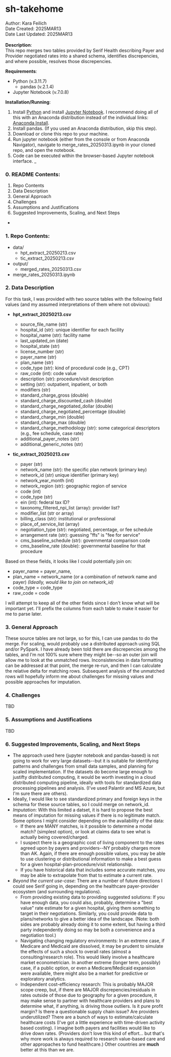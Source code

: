# sh-takehome

Author: Kara Feilich  
Date Created: 2025MAR13  
Date Last Updated: 2025MAR13  
<br> 
**Description**:  
This repo merges two tables provided by Serif Health describing Payer and Provider negotiated rates into a shared schema, identifies discrepencies, and where possible, resolves those discrepencies. 

**Requirements**: 

* Python (v.3.11.7)
	* pandas (v.2.1.4)
* Jupyter Notebook (v.7.0.8)

**Installation/Running**:

1. Install [Python](https://www.python.org/downloads/) and install [Jupyter Notebook](https://jupyter.org/install). I recommend doing all of this with an Anaconda distribution instead of the individual links: [Anaconda Install](https://www.anaconda.com/download).
2. Install pandas. (If you used an Anaconda distribution, skip this step).
3. Download or clone this repo to your machine. 
4. Run jupyter notebook (either from the console or from Anaconda Navigator), navigate to merge_rates_20250313.ipynb in your cloned repo, and open the notebook. 
5. Code can be executed within the browser-based Jupyter notebook interface. 
_


### 0. README Contents:
1. Repo Contents
2. Data Description
3. General Approach
4. Challenges
5. Assumptions and Justifications
6. Suggested Improvements, Scaling, and Next Steps

-
### 1. Repo Contents:

* data/
	* hpt_extract_20250213.csv
	* tic_extract_20250213.csv
* output/
	* merged_rates_20250313.csv
* merge_rates_20250313.ipynb

### 2. Data Description
For this task, I was provided with two source tables with the following field values (and my assumed interpretations of them where not obvious): 

 * **hpt_extract_20250213.csv**
 	* source_file_name (str)
 	* hospital_id	 (str): unique identifier for each facility
 	* hospital_name (str): facility name
 	* last_updated_on (date)
 	* hospital_state (str)
 	* license_number (str)
 	* payer_name (str)
 	* plan_name (str)
 	* code_type (str): kind of procedural code (e.g., CPT)
 	* raw_code (int): code value
 	* description (str): procedure/visit description
 	* setting (str): outpatient, inpatient, or both
 	* modifiers (str)
 	* standard_charge_gross (double)
 	* standard_charge_discounted_cash (double)
 	* standard_charge_negotiated_dollar (double)
 	* standard_charge_negotiated_percentage (double)
 	* standard_charge_min (double)
 	* standard_charge_max (double)
 	* standard_charge_methodology (str): some categorical descriptors (e.g., fee schedule, case rate)
 	* additional_payer_notes (str)
 	* additional_generic_notes (str)
 	
* **tic_extract_20250213.csv**
	* payer (str)
	* network_name (str): the specific plan network (primary key)
	* network_id (str) unique identifier (primary key)
	* network_year_month (int)
	* network_region	 (str): geographic region of service
	* code (int)
	* code_type (str)
	* ein (int): federal tax ID?
	* taxonomy_filtered_npi_list (array): provider list?
	* modifier_list (str or array)
	* billing_class (str): institutional or professional
	* place_of_service_list	 (array)
	* negotiation_type (str): negotiated, percentage, or fee schedule
	* arrangement	rate (str): guessing "ffs" is "fee for service"
	* cms_baseline_schedule	 (str): governmental comparison code
	* cms_baseline_rate (double): governmental baseline for that procedure


Based on these fields, it looks like I could potentially join on:

* payer_name = payer_name,
* plan_name = network_name (or a combination of network name and payer) _(Ideally, would like to join on network\_id)_
* code_type = code_type
* raw_code = code

I will attempt to keep all of the other fields since I don't know what will be important yet. I'll prefix the columns from each table to make it easier for me to parse later.

### 3. General Approach
These source tables are not large, so for this, I can use pandas to do the merge. For scaling, would probably use a distributed approach using SQL and/or PySpark. I have already been told there are discrepencies among the tables, and I'm not 100% sure where they might be--so an outer join will allow me to look at the unmatched rows. Inconsistencies in data formatting can be addressed at that point, the merge re-run, and then I can calculate the relative delta for matching rows. Subsequent analysis of the unmatched rows will hopefully inform me about challenges for missing values and possible approaches for imputation.

### 4. Challenges
TBD

### 5. Assumptions and Justifications
TBD

### 6. Suggested Improvements, Scaling, and Next Steps
 * The approach used here (jupyter notebook and pandas-based) is not going to work for very large datasets--but it is suitable for identifying patterns and challenges from small data samples, and planning for scaled implementation. If the datasets do become large enough to justifty distributed computing, it would be worth investing in a cloud distributed computing pipeline, ideally with tools for standardized data processing pipelines and analysis. (I've used Palantir and MS Azure, but I'm sure there are others). 
 * Ideally, I would like to see standardized primary and foreign keys in the schema for these source tables, so I could merge on network_id. 
 * _Imputation_: With this limited a datset, it is hard to propose the best means of imputation for missing values if there is no legitimate match. Some options I might consider depending on the availability of the data:
 	* If there are MANY matches, is it possible to determine a modal match? (simplest option), or look at claims data to see what is actually being covered/charged. 
 	* I suspect there is a geographic cost of living component to the rates agreed upon by payers and providers--NY probably charges more than AK. Again, if there are enough possible values, you may be able to use clustering or distributional information to make a best guess for a given hospital-plan-procedure/visit relationship.
 	* If you have historical data that includes some accurate matches, you may be able to extrapolate from that to estimate a current rate.
* _Beyond the current use-case_: There are a number of future directions I could see Serif going in, depending on the healthcare payer-provider ecosystem (and surrounding regulations). 
	* From providing existing data to providing suggested solutions: If you have enough data, you could also, probably, determine a "best value" rate estimate for a given hospital, giving them something to target in their negotiations. Similarly, you could provide data to plans/networks to give a better idea of the landscape. (Note: both sides are probably already doing it to some extent, but having a third party independently doing so may be both a convenience and a negotiation tool.)
	* Navigating changing regulatory environments: In an extreme case, if Medicare and Medicaid are dissolved, it may be prudent to simulate the effects of such a shock to overall rates (almost a consulting/research role). This would likely involve a healthcare market econometrician. In another extreme (longer term, possibly) case, if a public option, or even a Medicare/Medicaid expansion were available, there might also be a market for predictive or exploratory analytics.
	* Independent cost-efficiency research: This is probably MAJOR scope creep, but, if there are MAJOR discrepencies/residuals in rates outside of those due to geography for a given procedure, it may make sense to partner with healthcare providers and plans to determine what, if anything, is driving those outliers. Is it pure profit margin? Is there a questionable supply chain issue? Are providers underutilized? There are a bunch of ways to estimate/calculate healthcare costs (I've got a little experience with time-driven activity based costing). I imagine both payers and facilities would like to drive down rates. (Providers don't love this kind of effort... but that's why more work is always required to research value-based care and other appropaches to fund healthcare.) Other countries are **much** better at this than we are.


